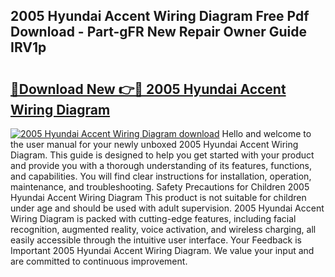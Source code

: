 ## 2005 Hyundai Accent Wiring Diagram Free Pdf Download - Part-gFR New Repair Owner Guide IRV1p

# <h2><a href="http://dfhqrs.blite.top/?on=2005+Hyundai+Accent+Wiring+Diagram">🔗Download New 👉🔴 2005 Hyundai Accent Wiring Diagram</a></h2>

[![2005 Hyundai Accent Wiring Diagram download](https://i.imgur.com/lujVjoI.png)](http://dfhqrs.blite.top/?on=2005+Hyundai+Accent+Wiring+Diagram)
Hello and welcome to the user manual for your newly unboxed 2005 Hyundai Accent Wiring Diagram. This guide is designed to help you get started with your product and provide you with a thorough understanding of its features, functions, and capabilities. You will find clear instructions for installation, operation, maintenance, and troubleshooting. Safety Precautions for Children 2005 Hyundai Accent Wiring Diagram This product is not suitable for children under age and should be used with adult supervision. 2005 Hyundai Accent Wiring Diagram is packed with cutting-edge features, including facial recognition, augmented reality, voice activation, and wireless charging, all easily accessible through the intuitive user interface. Your Feedback is Important 2005 Hyundai Accent Wiring Diagram. We value your input and are committed to continuous improvement.
